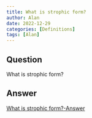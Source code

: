 ```yaml
---
title: What is strophic form?
author: Alan
date: 2022-12-29
categories: [Definitions]
tags: [Alan]
---
```


## Question

What is strophic form?



## Answer

[What is strophic form?-Answer](/music-history/posts/What-is-strophic-form-answer/)
